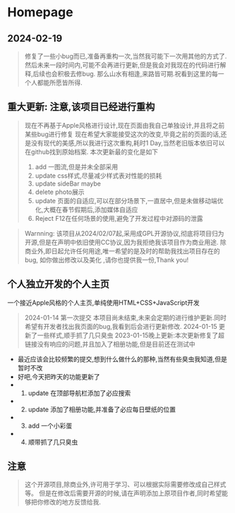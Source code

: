 # Homepage

## 2024-02-19
> 修复了一些小bug而已,准备再重构一次,当然我可能下一次用其他的方式了.
> 然后未来一段时间内,可能不会再进行更新,但是我会对我现在的代码进行解释,后续也会积极去修bug.
> 那么山水有相逢,来路皆可期.祝看到这里的每一个人都能所愿皆所得.

## 重大更新: 注意,该项目已经进行重构
> 现在不再基于Apple风格进行设计,现在页面由我自己单独设计,并且将之前某些bug进行修复
> 现在希望大家能接受这次的改变,毕竟之前的页面的话,还是没有现代的美感,所以我进行这次重构,耗时1 Day,当然老旧版本依旧可以在github找到原始档案.
> 本次更新最的变化是如下
> 1. add 一图流,但是并未全部采用
> 2. update css样式,尽量减少样式表对性能的损耗
> 3. update sideBar maybe
> 4. delete photo展示
> 5. update 页面的自适应,可以在部分场景下,一直居中,但是未做移动端优化,大概在春节假期后,添加媒体自适应
> 6. Reject F12在任何场景的使用,避免了开发过程中对源码的泄露

> Warnning: 该项目从2024/02/07起,采用成GPL开源协议,彻底将项目归为开源,但是在声明中依旧使用CC协议,因为我拒绝我该项目作为商业用途.
> 除商业外,即日起允许任何用途,唯一希望的是及时的帮助我找出项目存在的bug, 如你做出修改以及美化 ,请你也提供我一份,Thank you!

## 个人独立开发的个人主页
一个接近Apple风格的个人主页,单纯使用HTML+CSS+JavaScript开发
> 2024-01-14 第一次提交
本项目尚未结束,未来会定期的进行维护更新.同时希望有开发者找出我页面的bug,我看到后会进行更新修改.
> 2024-01-15 更新了一些样式,顺手抓了几只臭虫
2023-01-15晚上更新:本次更新修复了超链接没有响应的问题,并且加入了相册功能,但是目前还在测试中
- 最近应该会比较频繁的提交,想到什么做什么的那种,当然有些臭虫我知道,但是暂时不改
- 好吧,今天把昨天的功能更新了
- 1. update 在顶部导航栏添加了必应搜索
- 2. update 添加了相册功能,并准备了必应每日壁纸的位置
- 3. add 一个小彩蛋
- 4. 顺带抓了几只臭虫

## 注意
> 这个开源项目,除商业外,许可用于学习、可以根据实际需要修改成自己样式等。
> 但是在修改后需要开源的时候,请在声明添加上原项目作者,同时希望能够把你修改的地方反馈给我.